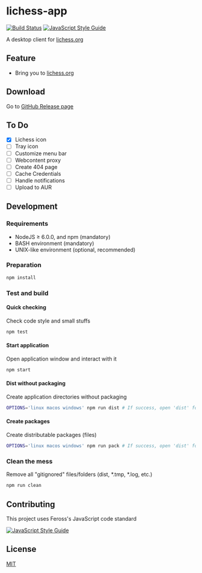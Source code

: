 # lichess-app

[![Build Status](https://travis-ci.org/ksxelectronapps/lichess-app.svg?branch=master)](https://travis-ci.org/ksxelectronapps/lichess-app)
[![JavaScript Style Guide](https://img.shields.io/badge/code_style-standard-brightgreen.svg)](https://standardjs.com)

A desktop client for [lichess.org](https://lichess.org)

## Feature

* Bring you to [lichess.org](https://lichess.org)

## Download

Go to [GitHub Release page](https://git.io/v9wH6)

## To Do

- [x] Lichess icon
- [ ] Tray icon
- [ ] Customize menu bar
- [ ] Webcontent proxy
- [ ] Create 404 page
- [ ] Cache Credentials
- [ ] Handle notifications
- [ ] Upload to AUR

## Development

### Requirements

* NodeJS ≥ 6.0.0, and npm (mandatory)
* BASH environment (mandatory)
* UNIX-like environment (optional, recommended)

### Preparation

```bash
npm install
```

### Test and build

#### Quick checking

Check code style and small stuffs

```bash
npm test
```

#### Start application

Open application window and interact with it

```bash
npm start
```

#### Dist without packaging

Create application directories without packaging

```bash
OPTIONS='linux macos windows' npm run dist # If success, open 'dist' folder to see the result
```

#### Create packages

Create distributable packages (files)

```bash
OPTIONS='linux macos windows' npm run pack # If success, open 'dist' folder to see the result
```

### Clean the mess

Remove all "gitignored" files/folders (dist, \*.tmp, \*.log, etc.)

```bash
npm run clean
```

## Contributing

This project uses Feross's JavaScript code standard

[![JavaScript Style Guide](https://cdn.rawgit.com/feross/standard/master/badge.svg)](https://github.com/feross/standard)

## License

[MIT](./LICENSE.md)
